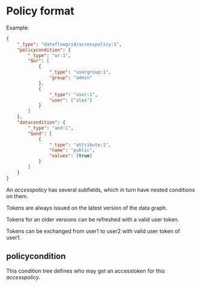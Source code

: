 # Policy format

Example:

```json
{ 
    "_type": "dataflowgrid/accesspolicy:1",
    "policycondition": { 
        "_type": "or:1",
        "$or": [
            {
                "_type": "usergroup:1",
                "group": "admin"
            },
            {
                "_type": "user:1",
                "user": ["alex"]
            }
        ]
    },
    "datacondition": {
        "_type": "and:1",
        "$and": [
            {
                "_type": "attribute:1",
                "name": "public",
                "values": [true]
            }
        ]
    }
}
```

An *accesspolicy* has several subfields, which in turn have nested conditions on them.

Tokens are always issued on the latest version of the data graph.

Tokens for an older versions can be refreshed with a valid user token.

Tokens can be exchanged from user1 to user2 with valid user token of user1.

## policycondition

This condition tree defines who may get an accesstoken for this *accesspolicy*.

